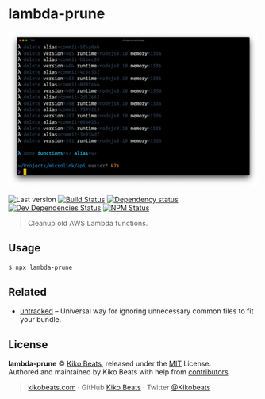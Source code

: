 # lambda-prune

<div align="center">
  <img src="demo.png" alt="lambda prune demo">
</div>

![Last version](https://img.shields.io/github/tag/Kikobeats/lambda-prune.svg?style=flat-square)
[![Build Status](https://img.shields.io/travis/com/Kikobeats/lambda-prune/master.svg?style=flat-square)](https://travis-ci.com/Kikobeats/lambda-prune)
[![Dependency status](https://img.shields.io/david/Kikobeats/lambda-prune.svg?style=flat-square)](https://david-dm.org/Kikobeats/lambda-prune)
[![Dev Dependencies Status](https://img.shields.io/david/dev/Kikobeats/lambda-prune.svg?style=flat-square)](https://david-dm.org/Kikobeats/lambda-prune#info=devDependencies)
[![NPM Status](https://img.shields.io/npm/dm/lambda-prune.svg?style=flat-square)](https://www.npmjs.org/package/lambda-prune)

> Cleanup old AWS Lambda functions.

## Usage

```bash
$ npx lambda-prune
```

## Related

- [untracked](https://github.com/Kikobeats/untracked) – Universal way for ignoring unnecessary common files to fit your bundle.

## License

**lambda-prune** © [Kiko Beats](https://kikobeats.com), released under the [MIT](https://github.com/Kikobeats/lambda-prune/blob/master/LICENSE.md) License.<br>
Authored and maintained by Kiko Beats with help from [contributors](https://github.com/Kikobeats/lambda-prune/contributors).

> [kikobeats.com](https://kikobeats.com) · GitHub [Kiko Beats](https://github.com/Kikobeats) · Twitter [@Kikobeats](https://twitter.com/Kikobeats)
